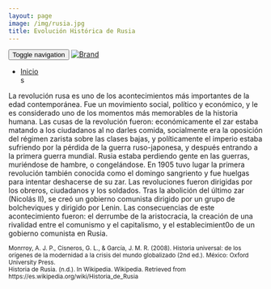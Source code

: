 ```yaml
---
layout: page
image: /img/rusia.jpg
title: Evolución Histórica de Rusia
---
```

<nav class="navbar navbar-inverse navbar-translucent navbar-fixed-top" id="navbar">
	<div class="container-fluid">
	    <div class="navbar-header">
		    <button type="button" class="navbar-toggle collapsed" data-toggle="collapse" data-target="#bs-example-navbar-collapse-1" aria-expanded="false">
	        <span class="sr-only">Toggle navigation</span>
	        <span class="icon-bar"></span>
	        <span class="icon-bar"></span>
	        <span class="icon-bar"></span>
	      </button>
	      <a class="navbar-brand" href="{{site.github.url}}">
	        <img alt="Brand" src="{{site.github.url}}{{site.icon}}">
	      </a>
	    </div>
	    <!-- Collect the nav links, forms, and other content for toggling -->
	    <div class="collapse navbar-collapse" id="bs-example-navbar-collapse-1">
	      <ul class="nav navbar-nav">
		    <li><a href="{{site.github.url}}">Inicio</a></li>s
	      </ul>
	    </div><!-- /.navbar-collapse -->
	</div>
</nav>

La revolución rusa es uno de los acontecimientos más importantes de la edad contemporánea. Fue un movimiento social, político y económico, y le es considerado uno de los momentos más memorables de la historia humana. Las cusas de la revolución fueron: económicamente el zar estaba matando a los ciudadanos al no darles comida, socialmente era la oposición del régimen zarista sobre las clases bajas, y políticamente el imperio estaba sufriendo por la pérdida de la guerra ruso-japonesa, y después entrando a la primera guerra mundial. Rusia estaba perdiendo gente en las guerras, muriéndose de hambre, o congelándose. En 1905 tuvo lugar la primera revolución también conocida como el domingo sangriento y fue huelgas para intentar deshacerse de su zar. Las revoluciones fueron dirigidas por los obreros, ciudadanos y los soldados. Tras la abolición del último zar (Nicolás II), se creó un gobierno comunista dirigido por un grupo de bolcheviques y dirigido por Lenin. Las consecuencias de este acontecimiento fueron: el derrumbe de la aristocracia, la creación de una rivalidad entre el comunismo y el capitalismo, y el establecimient0o de un gobierno comunista en Rusia.

<small class="bib">
Monrroy, A. J. P., Cisneros, G. L., & García, J. M. R. (2008). Historia universal: de los orígenes de la modernidad a la crisis del mundo globalizado (2nd ed.). México: Oxford University Press.<br>
Historia de Rusia. (n.d.). In Wikipedia. Wikipedia. Retrieved from https://es.wikipedia.org/wiki/Historia_de_Rusia
</small>

